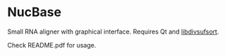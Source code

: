 NucBase
=======

Small RNA aligner with graphical interface.
Requires Qt and [libdivsufsort](https://code.google.com/p/libdivsufsort/).


Check README.pdf for usage.
